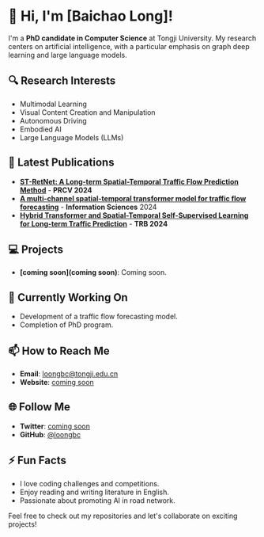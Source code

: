 # 👋 Hi, I'm [Baichao Long]!

I'm a **PhD candidate in Computer Science** at Tongji University. My research centers on artificial intelligence, with a particular emphasis on graph deep learning and large language models.

## 🔍 Research Interests
- Multimodal Learning
- Visual Content Creation and Manipulation
- Autonomous Driving
- Embodied AI
- Large Language Models (LLMs)

## 📝 Latest Publications
- **[ST-RetNet: A Long-term Spatial-Temporal Traffic Flow Prediction Method](https://arxiv.org/pdf/2407.11074)** - **PRCV 2024**
- **[A multi-channel spatial-temporal transformer model for traffic flow forecasting](https://arxiv.org/pdf/2405.06266)** - **Information Sciences** 2024
- **[Hybrid Transformer and Spatial-Temporal Self-Supervised Learning for Long-term Traffic Prediction](https://arxiv.org/pdf/2401.16453)** - **TRB 2024**

## 💻 Projects
- **[coming soon](coming soon)**: Coming soon.

## 🌱 Currently Working On
- Development of a traffic flow forecasting model.
- Completion of PhD program.

## 📫 How to Reach Me
- **Email**: [loongbc@tongji.edu.cn](mailto:loongbc@tongji.edu.cn)
- **Website**: [coming soon]()

## 🌐 Follow Me
- **Twitter**: [coming soon]()
- **GitHub**: [@loongbc](https://github.com/loongbc)

## ⚡ Fun Facts
- I love coding challenges and competitions.
- Enjoy reading and writing literature in English.
- Passionate about promoting AI in road network.

Feel free to check out my repositories and let's collaborate on exciting projects!

